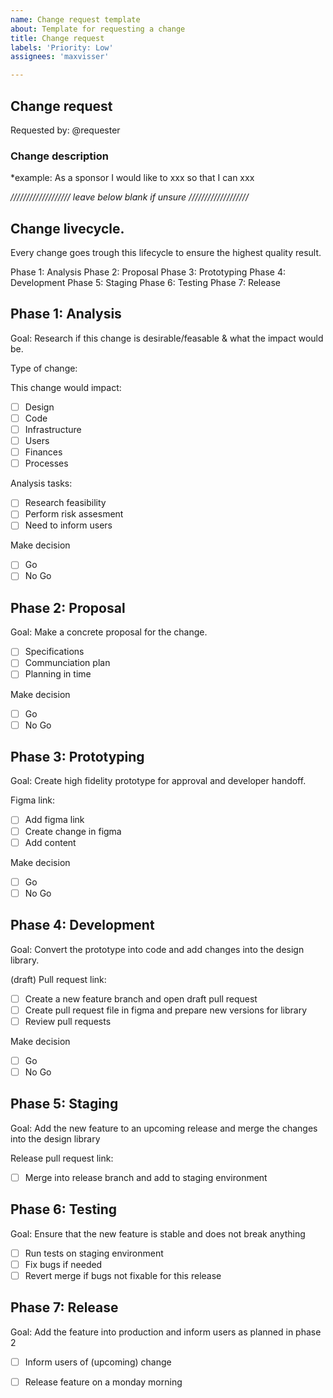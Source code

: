 ```yaml
---
name: Change request template
about: Template for requesting a change
title: Change request
labels: 'Priority: Low'
assignees: 'maxvisser'

---
```


## Change request

Requested by: @requester

### Change description

*example: As a sponsor I would like to xxx so that I can xxx


*/////////////////// leave below blank if unsure ///////////////////*

## Change livecycle.
Every change goes trough this lifecycle to ensure the highest quality result.

Phase 1: Analysis
Phase 2: Proposal
Phase 3: Prototyping
Phase 4: Development
Phase 5: Staging
Phase 6: Testing
Phase 7: Release

## Phase 1: Analysis
Goal: Research if this change is desirable/feasable & what the impact would be.

Type of change:

This change would impact:
- [ ] Design
- [ ] Code
- [ ] Infrastructure
- [ ] Users
- [ ] Finances
- [ ] Processes

Analysis tasks:
- [ ] Research feasibility
- [ ] Perform risk assesment
- [ ] Need to inform users

Make decision
- [ ] Go
- [ ] No Go

## Phase 2: Proposal
Goal: Make a concrete proposal for the change.

- [ ] Specifications
- [ ] Communciation plan
- [ ] Planning in time

Make decision
- [ ] Go
- [ ] No Go

## Phase 3: Prototyping
Goal: Create high fidelity prototype for approval and developer handoff.

Figma link:

- [ ] Add figma link
- [ ] Create change in figma
- [ ] Add content

Make decision
- [ ] Go
- [ ] No Go

## Phase 4: Development
Goal: Convert the prototype into code and add changes into the design library.

(draft) Pull request link: 

- [ ] Create a new feature branch and open draft pull request
- [ ] Create pull request file in figma and prepare new versions for library
- [ ] Review pull requests

Make decision
- [ ] Go
- [ ] No Go

## Phase 5: Staging
Goal: Add the new feature to an upcoming release and merge the changes into the design library

Release pull request link: 

- [ ] Merge into release branch and add to staging environment

## Phase 6: Testing
Goal: Ensure that the new feature is stable and does not break anything

- [ ] Run tests on staging environment
- [ ] Fix bugs if needed
- [ ] Revert merge if bugs not fixable for this release

## Phase 7: Release
Goal: Add the feature into production and inform users as planned in phase 2

- [ ] Inform users of (upcoming) change
- [ ] Release feature on a monday morning





